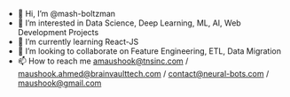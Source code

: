 - 👋 Hi, I’m @mash-boltzman
- 👀 I’m interested in Data Science, Deep Learning, ML, AI, Web Development Projects
- 🌱 I’m currently learning React-JS
- 💞️ I’m looking to collaborate on Feature Engineering, ETL, Data Migration
- 📫 How to reach me amaushook@tnsinc.com / maushook.ahmed@brainvaulttech.com / contact@neural-bots.com / maushook@gmail.com

<!---
maushook-bot/maushook-bot is a ✨ special ✨ repository because its `README.md` (this file) appears on your GitHub profile.
You can click the Preview link to take a look at your changes.
--->
